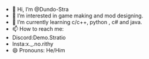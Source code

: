 - 👋 Hi, I’m @Dundo-Stra
- 👀 I’m interested in game making and mod designing.
- 🌱 I’m currently learning c/c++, python , c# and java.
- 📫 How to reach me:
- Discord:Demo.Stratio
- Insta:x._.no.rithy
- 😄 Pronouns: He/Him

<!---
Dundo-Stra/Dundo-Stra is a ✨ special ✨ repository because its `README.md` (this file) appears on your GitHub profile.
You can click the Preview link to take a look at your changes.
--->
